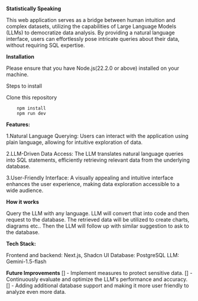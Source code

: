 **Statistically Speaking**

This web application serves as a bridge between human intuition and complex datasets, utilizing the capabilities of Large Language Models (LLMs) to democratize data analysis. By providing a natural language interface, users can effortlessly pose intricate queries about their data, without requiring SQL expertise.

**Installation**

Please ensure that you have Node.js(22.2.0 or above) installed on your machine.

Steps to install

Clone this repository

```https://github.com/Anandprabhu530/Statistically-Speaking.git
    npm install
    npm run dev
```

**Features:**

1.Natural Language Querying: Users can interact with the application using plain language, allowing for intuitive exploration of data.

2.LLM-Driven Data Access: The LLM translates natural language queries into SQL statements, efficiently retrieving relevant data from the underlying database.

3.User-Friendly Interface: A visually appealing and intuitive interface enhances the user experience, making data exploration accessible to a wide audience.

**How it works**

Query the LLM with any language. LLM will convert that into code and then request to the database.
The retrieved data will be utilized to create charts, diagrams etc..
Then the LLM will follow up with similar suggestion to ask to the database.

**Tech Stack:**

Frontend and backend: Next.js, Shadcn UI
Database: PostgreSQL
LLM: Gemini-1.5-flash

**Future Improvements**
[] - Implement measures to protect sensitive data.
[] - Continuously evaluate and optimize the LLM's performance and accuracy.
[] - Adding additional database support and making it more user friendly to analyze even more data.
